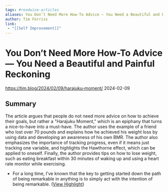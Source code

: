 ```yaml
---
tags: #readwise-articles
aliases: You Don’t Need More How-To Advice — You Need a Beautiful and Painful Reckoning
author: Tim Ferriss
link:
 - "[[Self Improvement]]"
---
```

# You Don’t Need More How-To Advice — You Need a Beautiful and Painful Reckoning

https://tim.blog/2024/02/09/harajuku-moment/
2024-02-09
## Summary
The article argues that people do not need more advice on how to achieve their goals, but rather a "Harajuku Moment," which is an epiphany that turns a nice-to-have into a must-have. The author uses the example of a friend who lost over 70 pounds and explains how he achieved his weight loss by using data and developing an awareness of his own BMR. The author also emphasizes the importance of tracking progress, even if it means just tracking one variable, and highlights the Hawthorne effect, which can be applied to oneself. Finally, the author provides tips on how to lose weight, such as eating breakfast within 30 minutes of waking up and using a heart rate monitor while exercising.

- For a long time, I’ve known that the key to getting started down the path of being remarkable in anything is to simply act with the intention of being remarkable. ([View Highlight](https://read.readwise.io/read/01hqmah92g1vym57e3z5e50ysq))
